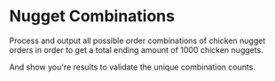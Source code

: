 # Nugget Combinations
Process and output all possible order combinations of chicken nugget orders in order to get a total ending amount of 1000 chicken nuggets.

And show you're results to validate the unique combination counts.